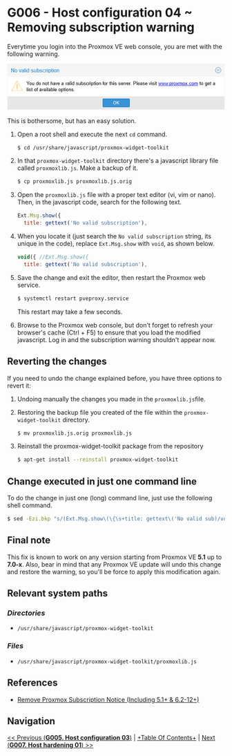 # G006 - Host configuration 04 ~ Removing subscription warning

Everytime you login into the Proxmox VE web console, you are met with the following warning.

![Proxmox VE subscription warning](images/g006/proxmox_ve_subscription_warning.png "Proxmox VE subscription warning")

This is bothersome, but has an easy solution.

1. Open a root shell and execute the next `cd` command.

    ~~~bash
    $ cd /usr/share/javascript/proxmox-widget-toolkit
    ~~~

2. In that `proxmox-widget-toolkit` directory there's a javascript library file called `proxmoxlib.js`. Make a backup of it.

    ~~~bash
    $ cp proxmoxlib.js proxmoxlib.js.orig
    ~~~

3. Open the `proxmoxlib.js` file with a proper text editor (vi, vim or nano). Then, in the javascript code, search for the following text.

    ~~~js
    Ext.Msg.show({
      title: gettext('No valid subscription'),
    ~~~

4. When you locate it (just search the `No valid subscription` string, its unique in the code), replace `Ext.Msg.show` with `void`, as shown below.

    ~~~js
    void({ //Ext.Msg.show({
      title: gettext('No valid subscription'),
    ~~~

5. Save the change and exit the editor, then restart the Proxmox web service.

    ~~~bash
    $ systemctl restart pveproxy.service
    ~~~

    This restart may take a few seconds.

6. Browse to the Proxmox web console, but don't forget to refresh your browser's cache (Ctrl + F5) to ensure that you load the modified javascript. Log in and the subscription warning shouldn't appear now.

## Reverting the changes

If you need to undo the change explained before, you have three options to revert it:

1. Undoing manually the changes you made in the `proxmoxlib.js`file.
2. Restoring the backup file you created of the file within the `proxmox-widget-toolkit` directory.

    ~~~bash
    $ mv proxmoxlib.js.orig proxmoxlib.js
    ~~~

3. Reinstall the proxmox-widget-toolkit package from the repository

    ~~~bash
    $ apt-get install --reinstall proxmox-widget-toolkit
    ~~~

## Change executed in just one command line

To do the change in just one (long) command line, just use the following shell command.

~~~bash
$ sed -Ezi.bkp "s/(Ext.Msg.show\(\{\s+title: gettext\('No valid sub)/void\(\{ \/\/\1/g" /usr/share/javascript/proxmox-widget-toolkit/proxmoxlib.js && systemctl restart pveproxy.service
~~~

## Final note

This fix is known to work on any version starting from Proxmox VE **5.1** up to **7.0-x**. Also, bear in mind that any Proxmox VE update will undo this change and restore the warning, so you'll be force to apply this modification again.

## Relevant system paths

### _Directories_

- `/usr/share/javascript/proxmox-widget-toolkit`

### _Files_

- `/usr/share/javascript/proxmox-widget-toolkit/proxmoxlib.js`

## References

- [Remove Proxmox Subscription Notice (Including 5.1+ & 6.2-12+)](https://johnscs.com/remove-proxmox51-subscription-notice/)

## Navigation

[<< Previous (**G005. Host configuration 03**)](G005%20-%20Host%20configuration%2003%20~%20LVM%20storage.md) | [+Table Of Contents+](G000%20-%20Table%20Of%20Contents.md) | [Next (**G007. Host hardening 01**) >>](G007%20-%20Host%20hardening%2001%20~%20TFA%20authentication.md)

